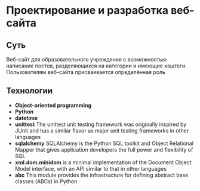 # Проектирование и разработка веб-сайта 

## Суть
Веб-сайт для образовательного учреждения с возможностью написание постов, разделяющихся на категории и имеющие хэштеги. Пользователям веб-сайта присваивается определённая роль

## Технологии
- **Object-oriented programming**
- **Python**
- **datetime**
- **unittest** The unittest unit testing framework was originally inspired by JUnit and has a similar flavor as major unit testing frameworks in other languages
- **sqlalchemy** SQLAlchemy is the Python SQL toolkit and Object Relational Mapper that gives application developers the full power and flexibility of SQL
- **xml.dom.minidom** is a minimal implementation of the Document Object Model interface, with an API similar to that in other languages
- **abc** This module provides the infrastructure for defining abstract base classes (ABCs) in Python

